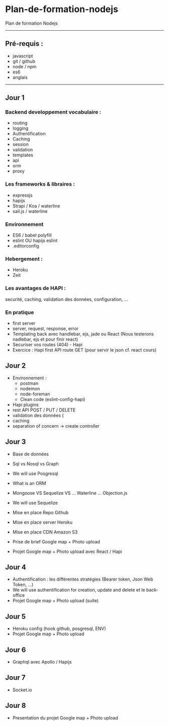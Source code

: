 # Plan-de-formation-nodejs

Plan de formation Nodejs

---

## Pré-requis :

- javascript
- git / github
- node / npm
- es6
- anglais

---

## Jour 1

### Backend developpement vocabulaire :
- routing
- logging
- Authentification
- Caching
- session
- validation
- templates
- api
- orm
- proxy

### Les frameworks & libraires :
- expressjs
- hapijs
- Strapi / Koa / waterline
- sail.js / waterline

### Environnement
- ES6 / babel polyfill
- eslint OU hapijs eslint
- .editorconfig

### Hebergement :
- Heroku
- Zeit

### Les avantages de HAPI :
securité, caching, validation des données, configuration, ...

### En pratique
- first server
- server, request, response, error
- Templating back avec handlebar, ejs, jade ou React (Nous testerons nadlebar, ejs et pour finir react)
- Securiser vos routes (404) - Hapi 
- Exercice : Hapi first API route GET (pour servir le json cf. react cours)

## Jour 2

- Environnement : 
  - postman
  - nodemon
  - node-foreman
  - Clean code (eslint-config-hapi) 
- Hapi plugins
- rest API POST / PUT / DELETE
- validation des données (
- caching
- separation of concern -> create controller

## Jour 3

- Base de données
- Sql vs Nosql vs Graph
- We will use Posgresql

- What is an ORM
- Mongoose VS Sequelize VS ... Waterline ... Objection.js
- We will use Sequelize

- Mise en place Repo Github
- Mise en place server Heroku
- Mise en place CDN Amazon S3

- Prise de brief Google map + Photo upload
- Projet Google map + Photo upload avec React / Hapi

## Jour 4

- Authentification : les différentes stratégies (Bearer token, Json Web Token, ...)
- We will use authentification for creation, update and delete et le back-office
- Projet Google map + Photo upload (suite)

## Jour 5
- Heroku config (hook github, posgresql, ENV)
- Projet Google map + Photo upload

## Jour 6

- Graphql avec Apollo / Hapijs

## Jour 7

- Socket.io

## Jour 8

- Presentation du projet Google map + Photo upload
